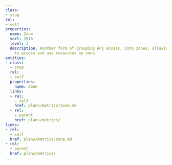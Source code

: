 ```yaml
---
class:
- stop
rel:
- self
properties:
  name: Zone
  sort: 3916
  level: 3
  description: Another form of grouping API access, into zones, allowing consumers
    to access and use resources by zone.
entities:
- class:
  - stop
  rel:
  - self
  properties:
    name: Zone
  links:
  - rel:
    - self
    href: plans/metrics/zone.md
  - rel:
    - parent
    href: plans/metrics/
links:
- rel:
  - self
  href: plans/metrics/zone.md
- rel:
  - parent
  href: plans/metrics/
...
```

